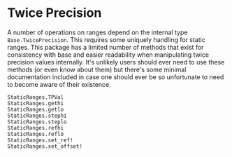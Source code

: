 # Twice Precision

A number of operations on ranges depend on the internal type `Base.TwicePrecision`. This requires some uniquely handling for static ranges. This package has a limited number of methods that exist for consistency with base and easier readability when manipulating twice precision values internally. It's unlikely users should ever need to use these methods (or even know about them) but there's some minimal documentation included in case one should ever be so unfortunate to need to become aware of their existence.

```@docs
StaticRanges.TPVal
StaticRanges.gethi
StaticRanges.getlo
StaticRanges.stephi
StaticRanges.steplo
StaticRanges.refhi
StaticRanges.reflo
StaticRanges.set_ref!
StaticRanges.set_offset!
```

